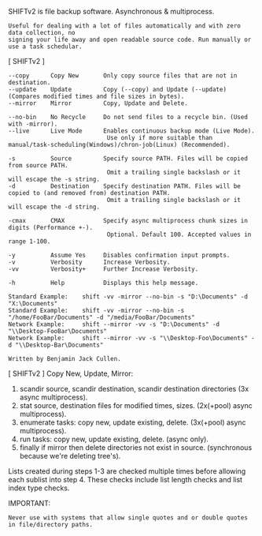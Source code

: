 SHIFTv2 is file backup software. Asynchronous & multiprocess.

    Useful for dealing with a lot of files automatically and with zero data collection, no
    signing your life away and open readable source code. Run manually or use a task schedular.


 [ SHIFTv2 ]

    --copy      Copy New       Only copy source files that are not in destination.
    --update    Update         Copy (--copy) and Update (--update) (Compares modified times and file sizes in bytes).
    --mirror    Mirror         Copy, Update and Delete.

    --no-bin    No Recycle     Do not send files to a recycle bin. (Used with -mirror).
    --live      Live Mode      Enables continuous backup mode (Live Mode).
                                Use only if more suitable than manual/task-scheduling(Windows)/chron-job(Linux) (Recommended).

    -s          Source         Specify source PATH. Files will be copied from source PATH.
                                Omit a trailing single backslash or it will escape the -s string.
    -d          Destination    Specify destination PATH. Files will be copied to (and removed from) destination PATH.
                                Omit a trailing single backslash or it will escape the -d string.

    -cmax       CMAX           Specify async multiprocess chunk sizes in digits (Performance +-).
                                Optional. Default 100. Accepted values in range 1-100.

    -y          Assume Yes     Disables confirmation input prompts.
    -v          Verbosity      Increase Verbosity.
    -vv         Verbosity+     Further Increase Verbosity.

    -h          Help           Displays this help message.

    Standard Example:    shift -vv -mirror --no-bin -s "D:\Documents" -d "X:\Documents"
    Standard Example:    shift -vv -mirror --no-bin -s "/home/FooBar/Documents" -d "/media/FooBar/Documents"
    Network Example:     shift --mirror -vv -s "D:\Documents" -d "\\Desktop-FooBar\Documents"
    Network Example:     shift --mirror -vv -s "\\Desktop-Foo\Documents" -d "\\Desktop-Bar\Documents"

    Written by Benjamin Jack Cullen.


[ SHIFTv2 ] Copy New, Update, Mirror:

   1. scandir source, scandir destination, scandir destination directories (3x async multiprocess).
   2. stat source, destination files for modified times, sizes. (2x(+pool) async multiprocess).
   3. enumerate tasks: copy new, update existing, delete. (3x(+pool) async multiprocess).
   4. run tasks: copy new, update existing, delete. (async only).
   5. finally if mirror then delete directories not exist in source. (synchronous because we're deleting tree's).

   Lists created during steps 1-3 are checked multiple times before allowing each sublist into step 4. These
   checks include list length checks and list index type checks.


IMPORTANT:

    Never use with systems that allow single quotes and or double quotes in file/directory paths.
